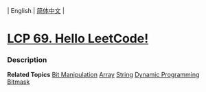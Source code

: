 | English | [简体中文](README.md) |

# [LCP 69. Hello LeetCode!](https://leetcode.cn/problems/rMeRt2)
 ### Description

**Related Topics**  [Bit Manipulation](https://leetcode.cn/tag/bit-manipulation) [Array](https://leetcode.cn/tag/array) [String](https://leetcode.cn/tag/string) [Dynamic Programming](https://leetcode.cn/tag/dynamic-programming) [Bitmask](https://leetcode.cn/tag/bitmask) 
